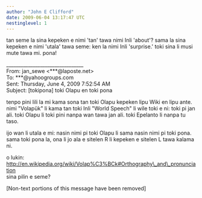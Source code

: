 ```yaml
---
author: "John E Clifford"
date: 2009-06-04 13:17:47 UTC
nestinglevel: 1
---
```

tan seme la sina kepeken e nimi 'tan' tawa nimi Inli 'about'? sama la sina kepeken e nimi 'utala' tawa seme: ken la nimi Inli 'surprise.' toki sina li musi mute tawa mi. pona!  
  
  
  
  
\_\_\_\_\_\_\_\_\_\_\_\_\_\_\_\_\_\_\_\_\_\_\_\_\_\_\_\_\_\_\_\_  
From: jan\_sewe <\*\*\*@laposte.net>  
To: \*\*\*@yahoogroups.com  
Sent: Thursday, June 4, 2009 7:52:54 AM  
Subject: \[tokipona\] toki Olapu en toki pona  
  
  
  
  
  
tenpo pini lili la mi kama sona tan toki Olapu kepeken lipu Wiki en lipu ante. nimi "Volapük" li kama tan toki Inli "World Speech" li wile toki e ni: toki pi jan ali. toki Olapu li toki pini nanpa wan tawa jan ali. toki Epelanto li nanpa tu taso.  
  
ijo wan li utala e mi: nasin nimi pi toki Olapu li sama nasin nimi pi toki pona. sama toki pona la, ona li jo ala e sitelen R li kepeken e sitelen L tawa kalama ni.  
  
o lukin: http://en.wikipedia.org/wiki/Volap%C3%BCk#Orthography\_and\_pronunciation  
sina pilin e seme?  
  
  
  
  
  
  
  
\[Non-text portions of this message have been removed\]